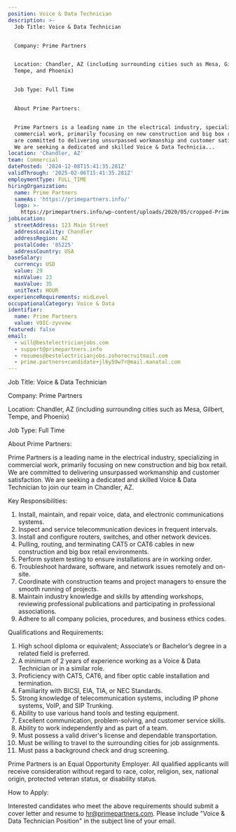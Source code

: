 ```yaml
---
position: Voice & Data Technician
description: >-
  Job Title: Voice & Data Technician 


  Company: Prime Partners


  Location: Chandler, AZ (including surrounding cities such as Mesa, Gilbert,
  Tempe, and Phoenix)


  Job Type: Full Time 


  About Prime Partners:


  Prime Partners is a leading name in the electrical industry, specializing in
  commercial work, primarily focusing on new construction and big box retail. We
  are committed to delivering unsurpassed workmanship and customer satisfaction.
  We are seeking a dedicated and skilled Voice & Data Technicia...
location: 'Chandler, AZ'
team: Commercial
datePosted: '2024-12-08T15:41:35.281Z'
validThrough: '2025-02-06T15:41:35.281Z'
employmentType: FULL_TIME
hiringOrganization:
  name: Prime Partners
  sameAs: 'https://primepartners.info/'
  logo: >-
    https://primepartners.info/wp-content/uploads/2020/05/cropped-Prime-Partners-Logo-NO-BG-1-1.png
jobLocation:
  streetAddress: 123 Main Street
  addressLocality: Chandler
  addressRegion: AZ
  postalCode: '85225'
  addressCountry: USA
baseSalary:
  currency: USD
  value: 29
  minValue: 23
  maxValue: 35
  unitText: HOUR
experienceRequirements: midLevel
occupationalCategory: Voice & Data
identifier:
  name: Prime Partners
  value: VOIC-zyvvow
featured: false
email:
  - will@bestelectricianjobs.com
  - support@primepartners.info
  - resumes@bestelectricianjobs.zohorecruitmail.com
  - prime.partners+candidate+jl6y59w7r@mail.manatal.com
---
```




Job Title: Voice & Data Technician 

Company: Prime Partners

Location: Chandler, AZ (including surrounding cities such as Mesa, Gilbert, Tempe, and Phoenix)

Job Type: Full Time 

About Prime Partners:

Prime Partners is a leading name in the electrical industry, specializing in commercial work, primarily focusing on new construction and big box retail. We are committed to delivering unsurpassed workmanship and customer satisfaction. We are seeking a dedicated and skilled Voice & Data Technician to join our team in Chandler, AZ.

Key Responsibilities:

1. Install, maintain, and repair voice, data, and electronic communications systems.
2. Inspect and service telecommunication devices in frequent intervals.
3. Install and configure routers, switches, and other network devices.
4. Pulling, routing, and terminating CAT5 or CAT6 cables in new construction and big box retail environments.
5. Perform system testing to ensure installations are in working order.
6. Troubleshoot hardware, software, and network issues remotely and on-site.
7. Coordinate with construction teams and project managers to ensure the smooth running of projects.
8. Maintain industry knowledge and skills by attending workshops, reviewing professional publications and participating in professional associations.
9. Adhere to all company policies, procedures, and business ethics codes.

Qualifications and Requirements:

1. High school diploma or equivalent; Associate’s or Bachelor’s degree in a related field is preferred.
2. A minimum of 2 years of experience working as a Voice & Data Technician or in a similar role.
3. Proficiency with CAT5, CAT6, and fiber optic cable installation and termination.
4. Familiarity with BICSI, EIA, TIA, or NEC Standards.
5. Strong knowledge of telecommunication systems, including IP phone systems, VoIP, and SIP Trunking.
6. Ability to use various hand tools and testing equipment.
7. Excellent communication, problem-solving, and customer service skills.
8. Ability to work independently and as part of a team.
9. Must possess a valid driver's license and dependable transportation.
10. Must be willing to travel to the surrounding cities for job assignments.
11. Must pass a background check and drug screening.

Prime Partners is an Equal Opportunity Employer. All qualified applicants will receive consideration without regard to race, color, religion, sex, national origin, protected veteran status, or disability status.

How to Apply:

Interested candidates who meet the above requirements should submit a cover letter and resume to hr@primepartners.com. Please include "Voice & Data Technician Position" in the subject line of your email.